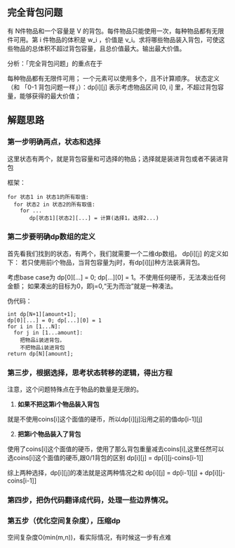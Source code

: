 ## 完全背包问题
有 N件物品和一个容量是 V 的背包。每件物品只能使用一次，每种物品都有无限件可用。第 i 件物品的体积是 w_i ，价值是 v_i。求将哪些物品装入背包，可使这些物品的总体积不超过背包容量，且总价值最大。输出最大价值。

分析：「完全背包问题」的重点在于

每种物品都有无限件可用；
一个元素可以使用多个，且不计算顺序。
状态定义（和 「0-1 背包问题一样」）：dp[i][j] 表示考虑物品区间 [0, i] 里，不超过背包容量，能够获得的最大价值；

## 解题思路

### 第一步明确两点，状态和选择
这里状态有两个，就是背包容量和可选择的物品；选择就是装进背包或者不装进背包

框架：
```
for 状态1 in 状态1的所有取值:
  for 状态2 in 状态2的所有取值:
    for ...
       dp[状态1][状态2][...] = 计算(选择1，选择2...)
```

### 第二步要明确dp数组的定义
首先看我们找到的状态，有两个，我们就需要一个二维dp数组。
dp[i][j] 的定义如下：
若只使用前i个物品，当背包容量为j时，有dp[i][j]种方法装满背包。

考虑base case为 dp[0][...] = 0; dp[...][0] = 1。不使用任何硬币，无法凑出任何金额；
如果凑出的目标为0，即j=0,“无为而治”就是一种凑法。

伪代码：
```
int dp[N+1][amount+1];
dp[0][...] = 0; dp[...][0] = 1
for i in [1...N]:
  for j in [1...amount]:
    把物品i装进背包，
    不把物品i装进背包
return dp[N][amount];
```

### 第三步，根据选择，思考状态转移的逻辑，得出方程
注意，这个问题特殊点在于物品的数量是无限的。

1. **如果不把这第i个物品装入背包**

  就是不使用coins[i]这个面值的硬币，所以dp[i][j]沿用之前的值dp[i-1][j]
  
2. **把第i个物品装入了背包**

  使用了coins[i]这个面值的硬币，使用了那么背包重量减去coins[i],这里任然可以选coins[i]这个面值的硬币,跟0/1背包的区别
  dp[i][j] = dp[i][j-coins[i-1]]

  综上两种选择，dp[i][j]的凑法就是这两种情况之和
  dp[i][j] = dp[i-1][j] + dp[i][j-coins[i-1]]


### 第四步，把伪代码翻译成代码，处理一些边界情况。


### 第五步（优化空间复杂度），压缩dp

空间复杂度O(min(m,n))，看实际情况，有时候这一步有点难
